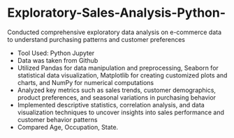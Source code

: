 # Exploratory-Sales-Analysis-Python-
Conducted comprehensive exploratory data analysis on e-commerce data to understand purchasing patterns and customer preferences

* Tool Used: Python Jupyter
* Data was taken from Github
* Utilized Pandas for data manipulation and preprocessing, Seaborn for statistical data visualization, Matplotlib for creating customized plots and charts, and NumPy for numerical computations
* Analyzed key metrics such as sales trends, customer demographics, product preferences, and seasonal variations in purchasing behavior
* Implemented descriptive statistics, correlation analysis, and data visualization techniques to uncover insights into sales performance and customer behavior patterns
* Compared Age, Occupation, State.

